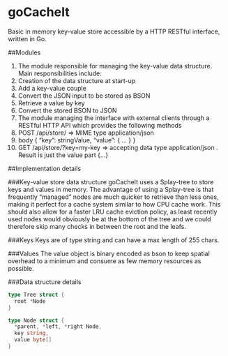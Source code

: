 # goCacheIt
Basic in memory key-value store accessible by a HTTP RESTful interface, written in Go.

##Modules
1. The module responsible for managing the key-value data structure. Main responsibilities include:
  1. Creation of the data structure at start-up
  2. Add a key-value couple
  3. Convert the JSON input to be stored as BSON
  4. Retrieve a value by key
  5. Convert the stored BSON to JSON
2. The module managing the interface with external clients through a  RESTful HTTP API which provides the following methods
  1. POST /api/store/   ⇒ MIME type application/json
  2. body { “key”: stringValue, “value”: { … } }
  3. GET /api/store/?key=my-key ⇒ accepting data type application/json . Result is just the value part {...}

##Implementation details

###Key-value store data structure
goCacheIt uses a Splay-tree to store keys and values in memory.
The advantage of using a Splay-tree is that frequently “managed” nodes are much quicker to retrieve than less ones, making it perfect for a cache system similar to how CPU cache work.
This should also allow for a faster LRU cache eviction policy, as least recently used nodes would obviously be at the bottom of the tree and we could therefore skip many checks in between the root and the leafs.

###Keys
Keys are of type string and can have a max length of 255 chars.

###Values
The value object is binary encoded as bson to keep spatial overhead to a minimum and consume as few memory resources as possible.

###Data structure details

```go
type Tree struct {
  root *Node  
}
```

```go
type Node struct {
  *parent, *left, *right Node,
  key string,
  value byte[]
}
```
